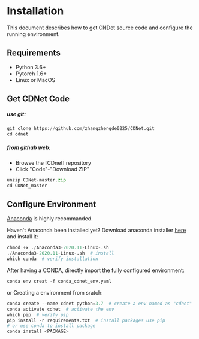 # Installation

This document describes how to get CNDet source code and configure the running environment.

## Requirements
+ Python 3.6+
+ Pytorch 1.6+
+ Linux or MacOS

## Get CDNet Code

##### use git:
```python
git clone https://github.com/zhangzhengde0225/CDNet.git
cd cdnet
```
##### from github web:
+ Browse the [CDnet] repository
+ Click "Code"-"Download ZIP"
```python
unzip CDNet-master.zip
cd CDNet_master
```


## Configure Environment
[Anaconda](https://www.anaconda.com) is highly recommanded.

Haven't Anaconda been installed yet? Download anaconda installer [here](https://www.anaconda.com/products/individual#Downloads) and install it:
```python
chmod +x ./Anaconda3-2020.11-Linux-.sh
./Anaconda3-2020.11-Linux-.sh  # install
which conda  # verify installation
```

After having a CONDA, directly import the fully configured environment:
```python
conda env creat -f conda_cdnet_env.yaml
```

or Creating a environment from sratch:
```python
conda create --name cdnet python=3.7  # create a env named as "cdnet"
conda activate cdnet  # activate the env
which pip  # verify pip 
pip install -r requirements.txt  # install packages use pip
# or use conda to install package
conda install <PACKAGE>
```
 



